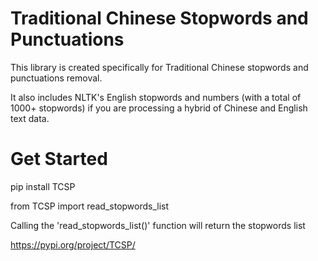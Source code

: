 # Traditional Chinese Stopwords and Punctuations

This library is created specifically for Traditional Chinese stopwords and punctuations removal.

It also includes NLTK's English stopwords and numbers (with a total of 1000+ stopwords) if you are processing a hybrid of Chinese and English text data.

# Get Started

pip install TCSP

from TCSP import read_stopwords_list

Calling the 'read_stopwords_list()' function will return the stopwords list 

https://pypi.org/project/TCSP/
